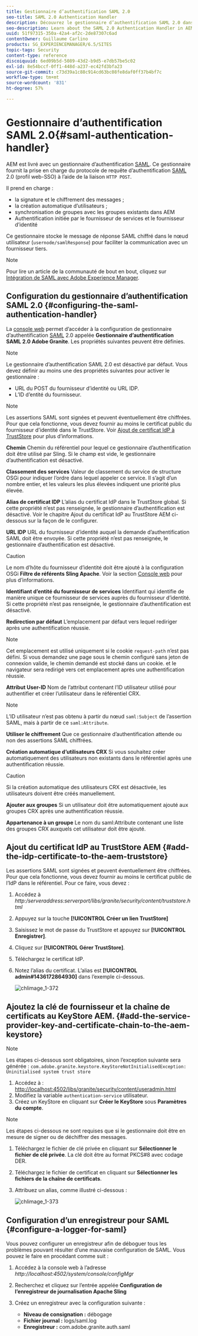 ```yaml
---
title: Gestionnaire d’authentification SAML 2.0
seo-title: SAML 2.0 Authentication Handler
description: Découvrez le gestionnaire d’authentification SAML 2.0 dans AEM.
seo-description: Learn about the SAML 2.0 Authentication Handler in AEM.
uuid: 51f97315-350a-42a4-af2c-2de87307c6ad
contentOwner: Guillaume Carlino
products: SG_EXPERIENCEMANAGER/6.5/SITES
topic-tags: Security
content-type: reference
discoiquuid: 6ed09b5d-5089-43d2-b9d5-e7db57be5c02
exl-id: 8e54bccf-0ff1-448d-a237-ec42fd3bfa23
source-git-commit: c73d39a1c88c914cd63bc08fe8daf0ff37b4bf7c
workflow-type: tm+mt
source-wordcount: '831'
ht-degree: 57%

---
```


# Gestionnaire d’authentification SAML 2.0{#saml-authentication-handler}

AEM est livré avec un gestionnaire d’authentification [SAML](https://saml.xml.org/saml-specifications). Ce gestionnaire fournit la prise en charge du protocole de requête d’authentification [SAML](https://saml.xml.org/saml-specifications) 2.0 (profil web-SSO) à l’aide de la liaison `HTTP POST`.

Il prend en charge :

* la signature et le chiffrement des messages ;
* la création automatique d’utilisateurs ;
* synchronisation de groupes avec les groupes existants dans AEM
* Authentification initiée par le fournisseur de services et le fournisseur d’identité

Ce gestionnaire stocke le message de réponse SAML chiffré dans le nœud utilisateur (`usernode/samlResponse`) pour faciliter la communication avec un fournisseur tiers.

>[!NOTE]
>
>Pour lire un article de la communauté de bout en bout, cliquez sur [Intégration de SAML avec Adobe Experience Manager](https://helpx.adobe.com/fr/experience-manager/using/aem63_saml.html).

## Configuration du gestionnaire d’authentification SAML 2.0 {#configuring-the-saml-authentication-handler}

La [console web](/help/sites-deploying/configuring-osgi.md) permet d’accéder à la configuration de gestionnaire d’authentification [SAML](https://saml.xml.org/saml-specifications) 2.0 appelée **Gestionnaire d’authentification SAML 2.0 Adobe Granite**. Les propriétés suivantes peuvent être définies.

>[!NOTE]
>
>Le gestionnaire d’authentification SAML 2.0 est désactivé par défaut. Vous devez définir au moins une des propriétés suivantes pour activer le gestionnaire :
>
>* URL du POST du fournisseur d’identité ou URL IDP.
>* L’ID d’entité du fournisseur.
>


>[!NOTE]
>
>Les assertions SAML sont signées et peuvent éventuellement être chiffrées. Pour que cela fonctionne, vous devez fournir au moins le certificat public du fournisseur d’identité dans le TrustStore. Voir [Ajout de certificat IdP à TrustStore](/help/sites-administering/saml-2-0-authenticationhandler.md#add-the-idp-certificate-to-the-aem-truststore) pour plus d’informations.

**Chemin** Chemin du référentiel pour lequel ce gestionnaire d’authentification doit être utilisé par Sling. Si le champ est vide, le gestionnaire d’authentification est désactivé.

**Classement des services** Valeur de classement du service de structure OSGi pour indiquer l’ordre dans lequel appeler ce service. Il s’agit d’un nombre entier, et les valeurs les plus élevées indiquent une priorité plus élevée.

**Alias de certificat IDP** L’alias du certificat IdP dans le TrustStore global. Si cette propriété n’est pas renseignée, le gestionnaire d’authentification est désactivé. Voir le chapitre Ajout du certificat IdP au TrustStore AEM ci-dessous sur la façon de le configurer.

**URL IDP** URL du fournisseur d’identité auquel la demande d’authentification SAML doit être envoyée. Si cette propriété n’est pas renseignée, le gestionnaire d’authentification est désactivé.

>[!CAUTION]
>
>Le nom d’hôte du fournisseur d’identité doit être ajouté à la configuration OSGi **Filtre de référents Sling Apache**. Voir la section [Console web](/help/sites-deploying/configuring-osgi.md) pour plus d’informations.

**Identifiant d’entité du fournisseur de services** Identifiant qui identifie de manière unique ce fournisseur de services auprès du fournisseur d’identité. Si cette propriété n’est pas renseignée, le gestionnaire d’authentification est désactivé.

**Redirection par défaut** L’emplacement par défaut vers lequel rediriger après une authentification réussie.

>[!NOTE]
>
>Cet emplacement est utilisé uniquement si le cookie `request-path` n’est pas défini. Si vous demandez une page sous le chemin configuré sans jeton de connexion valide, le chemin demandé est stocké dans un cookie.
>et le navigateur sera redirigé vers cet emplacement après une authentification réussie.

**Attribut User-ID** Nom de l’attribut contenant l’ID utilisateur utilisé pour authentifier et créer l’utilisateur dans le référentiel CRX.

>[!NOTE]
>
>L’ID utilisateur n’est pas obtenu à partir du nœud `saml:Subject` de l’assertion SAML, mais à partir de ce `saml:Attribute`.

**Utiliser le chiffrement** Que ce gestionnaire d’authentification attende ou non des assertions SAML chiffrées.

**Création automatique d’utilisateurs CRX** Si vous souhaitez créer automatiquement des utilisateurs non existants dans le référentiel après une authentification réussie.

>[!CAUTION]
>
>Si la création automatique des utilisateurs CRX est désactivée, les utilisateurs doivent être créés manuellement.

**Ajouter aux groupes** Si un utilisateur doit être automatiquement ajouté aux groupes CRX après une authentification réussie.

**Appartenance à un groupe** Le nom du saml:Attribute contenant une liste des groupes CRX auxquels cet utilisateur doit être ajouté.

## Ajout du certificat IdP au TrustStore AEM {#add-the-idp-certificate-to-the-aem-truststore}

Les assertions SAML sont signées et peuvent éventuellement être chiffrées. Pour que cela fonctionne, vous devez fournir au moins le certificat public de l’IdP dans le référentiel. Pour ce faire, vous devez :

1. Accédez à *http:/serveraddress:serverport/libs/granite/security/content/truststore.html*
1. Appuyez sur la touche **[!UICONTROL Créer un lien TrustStore]**
1. Saisissez le mot de passe du TrustStore et appuyez sur **[!UICONTROL Enregistrer]**.
1. Cliquez sur **[!UICONTROL Gérer TrustStore]**.
1. Téléchargez le certificat IdP.
1. Notez l’alias du certificat. L’alias est **[!UICONTROL admin#1436172864930]** dans l’exemple ci-dessous.

   ![chlimage_1-372](assets/chlimage_1-372.png)

## Ajoutez la clé de fournisseur et la chaîne de certificats au KeyStore AEM. {#add-the-service-provider-key-and-certificate-chain-to-the-aem-keystore}

>[!NOTE]
>
>Les étapes ci-dessous sont obligatoires, sinon l’exception suivante sera générée : `com.adobe.granite.keystore.KeyStoreNotInitialisedException: Uninitialised system trust store`

1. Accédez à : [http://localhost:4502/libs/granite/security/content/useradmin.html](http://localhost:4502/libs/granite/security/content/useradmin.html)
1. Modifiez la variable `authentication-service` utilisateur.
1. Créez un KeyStore en cliquant sur **Créer le KeyStore** sous **Paramètres du compte**.

>[!NOTE]
>
>Les étapes ci-dessous ne sont requises que si le gestionnaire doit être en mesure de signer ou de déchiffrer des messages.

1. Téléchargez le fichier de clé privée en cliquant sur **Sélectionner le fichier de clé privée**. La clé doit être au format PKCS#8 avec codage DER.
1. Téléchargez le fichier de certificat en cliquant sur **Sélectionner les fichiers de la chaîne de certificats**.
1. Attribuez un alias, comme illustré ci-dessous :

   ![chlimage_1-373](assets/chlimage_1-373.png)

## Configuration d’un enregistreur pour SAML {#configure-a-logger-for-saml}

Vous pouvez configurer un enregistreur afin de déboguer tous les problèmes pouvant résulter d’une mauvaise configuration de SAML. Vous pouvez le faire en procédant comme suit :

1. Accédez à la console web à l’adresse *http://localhost:4502/system/console/configMgr*
1. Recherchez et cliquez sur l’entrée appelée **Configuration de l’enregistreur de journalisation Apache Sling**
1. Créez un enregistreur avec la configuration suivante :

   * **Niveau de consignation :** débogage
   * **Fichier journal :** logs/saml.log
   * **Enregistreur :** com.adobe.granite.auth.saml
